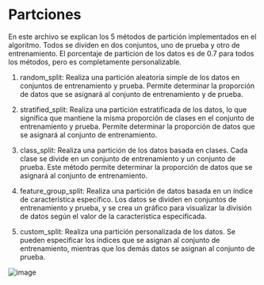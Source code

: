 # Partciones
En este archivo se explican los 5 métodos de partición implementados en el algoritmo. Todos se dividen en dos conjuntos, uno de prueba y otro de entrenamiento. El porcentaje de particion de los datos es de 0.7 para todos los métodos, pero es completamente personalizable.

1) random_split: Realiza una partición aleatoria simple de los datos en conjuntos de entrenamiento y prueba. Permite determinar la proporción de datos que se asignará al conjunto de entrenamiento y de prueba.

2) stratified_split: Realiza una partición estratificada de los datos, lo que significa que mantiene la misma proporción de clases en el conjunto de entrenamiento y prueba. Permite determinar la proporción de datos que se asignará al conjunto de entrenamiento.

3) class_split: Realiza una partición de los datos basada en clases. Cada clase se divide en un conjunto de entrenamiento y un conjunto de prueba. Este método permite determinar la proporción de datos que se asignará al conjunto de entrenamiento.

4) feature_group_split: Realiza una partición de datos basada en un índice de característica específico. Los datos se dividen en conjuntos de entrenamiento y prueba, y se crea un gráfico para visualizar la división de datos según el valor de la característica especificada.

5) custom_split: Realiza una partición personalizada de los datos. Se pueden especificar los índices que se asignan al conjunto de entrenamiento, mientras que los demás datos se asignan al conjunto de prueba.

![image](https://github.com/AxelZaldivar/Partciones/assets/89545307/eb816b30-0ee2-4b21-a0e1-f8ce49c42909)

